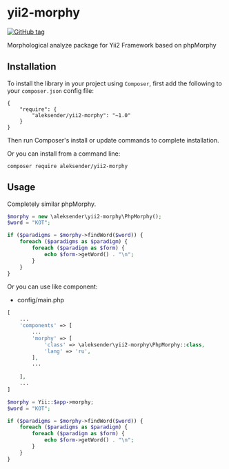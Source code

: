 yii2-morphy
============

[![GitHub tag](https://img.shields.io/github/tag/aleksender/yii2-morphy.svg?label=latest)](https://packagist.org/packages/aleksender/yii2-morphy)

Morphological analyze package for Yii2 Framework based on phpMorphy


## Installation

To install the library in your project using `Composer`, first add the following to your `composer.json`
config file:
```
{
    "require": {
        "aleksender/yii2-morphy": "~1.0"
    }
}
```
Then run Composer's install or update commands to complete installation.

Or you can install from a command line:
```
composer require aleksender/yii2-morphy
```

## Usage

Completely similar phpMorphy.

```php
$morphy = new \aleksender\yii2-morphy\PhpMorphy();
$word = "КОТ";

if ($paradigms = $morphy->findWord($word)) {
    foreach ($paradigms as $paradigm) {
        foreach ($paradigm as $form) {
            echo $form->getWord() . "\n";
        }
    }
}
```


Or you can use like component:
- config/main.php
```php
[
    ...
    'components' => [
        ...
        'morphy' => [
            'class' => \aleksender\yii2-morphy\PhpMorphy::class,
            'lang' => 'ru',
        ],
        ...
        
    ],
    ...
]
```
```php
$morphy = Yii::$app->morphy;
$word = "КОТ";

if ($paradigms = $morphy->findWord($word)) {
    foreach ($paradigms as $paradigm) {
        foreach ($paradigm as $form) {
            echo $form->getWord() . "\n";
        }
    }
}
```
